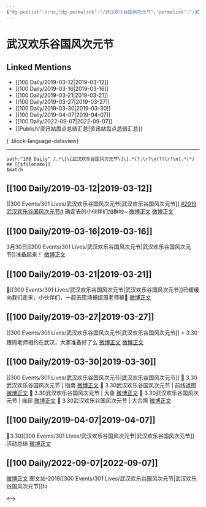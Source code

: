 ```yaml
---
{"dg-publish":true,"dg-permalink":"/武汉欢乐谷国风次元节","permalink":"/武汉欢乐谷国风次元节/","created":"2022-12-07T16:45:33.000+08:00","updated":"2023-08-24T18:50:41.621+08:00"}
---
```


# 武汉欢乐谷国风次元节

## Linked Mentions
- [[100 Daily/2019-03-12\|2019-03-12]]
- [[100 Daily/2019-03-16\|2019-03-16]]
- [[100 Daily/2019-03-21\|2019-03-21]]
- [[100 Daily/2019-03-27\|2019-03-27]]
- [[100 Daily/2019-03-30\|2019-03-30]]
- [[100 Daily/2019-04-07\|2019-04-07]]
- [[100 Daily/2022-09-07\|2022-09-07]]
- [[Publish/资讯站盘点总结汇总\|资讯站盘点总结汇总]]

{ .block-language-dataview}

---

```expander
path:"100 Daily" /.*\[\[武汉欢乐谷国风次元节\]\].*(?:\r?\n(?!\r?\n).*)*/
## [[$filename]]
$match
```
## [[100 Daily/2019-03-12\|2019-03-12]]
[[300 Events/301 Lives/武汉欢乐谷国风次元节\|武汉欢乐谷国风次元节]]
[#2019武汉欢乐谷国风次元节#](https://s.weibo.com/weibo?q=%232019%E6%AD%A6%E6%B1%89%E6%AC%A2%E4%B9%90%E8%B0%B7%E5%9B%BD%E9%A3%8E%E6%AC%A1%E5%85%83%E8%8A%82%23) 确定去的小伙伴们加群啦~
[微博正文](https://weibo.com/detail/4348924892431182)
[微博正文](https://weibo.com/detail/4349061949289902)

## [[100 Daily/2019-03-16\|2019-03-16]]
3月30日[[300 Events/301 Lives/武汉欢乐谷国风次元节\|武汉欢乐谷国风次元节]]准备起来！
[微博正文](https://weibo.com/detail/4350275303453643)

## [[100 Daily/2019-03-21\|2019-03-21]]
📢[[300 Events/301 Lives/武汉欢乐谷国风次元节\|武汉欢乐谷国风次元节]]已缓缓向我们走来，小伙伴们，一起去现场捕捉周老师嘛🐰
[微博正文](https://m.weibo.cn/6466290670/4352198622734434)
## [[100 Daily/2019-03-27\|2019-03-27]]
[[300 Events/301 Lives/武汉欢乐谷国风次元节\|武汉欢乐谷国风次元节]]
⭐ 3.30跟周老师相约在武汉，大家准备好了么
[微博正文](https://m.weibo.cn/6466290670/4354457758821837)
[微博正文](https://m.weibo.cn/6466290670/4354516092981873)
## [[100 Daily/2019-03-30\|2019-03-30]]
[[300 Events/301 Lives/武汉欢乐谷国风次元节\|武汉欢乐谷国风次元节]]
🔔 3.30武汉欢乐谷国风次元节 | 指南
[微博正文](https://m.weibo.cn/6466290670/4355483529514777)
🔔 3.30武汉欢乐谷国风次元节 | 前线返图
[微博正文](https://m.weibo.cn/6466290670/4355501326787271)
🔔 3.30武汉欢乐谷国风次元节 | 大鱼
[微博正文](https://m.weibo.cn/6466290670/4355536818072317)
🔔 3.30武汉欢乐谷国风次元节 | 缘起
[微博正文](https://m.weibo.cn/6466290670/4355545852671516)
🔔 3.30武汉欢乐谷国风次元节 | 大合照
[微博正文](https://m.weibo.cn/6466290670/4355551880205043)
## [[100 Daily/2019-04-07\|2019-04-07]]
🌿3.30[[300 Events/301 Lives/武汉欢乐谷国风次元节\|武汉欢乐谷国风次元节]]·活动总结 [微博正文](https://weibo.com/6466290670/HovUAwVhg)
## [[100 Daily/2022-09-07\|2022-09-07]]
[微博正文](https://m.weibo.cn/6987697229/4811029144667083) 图文站-2019[[300 Events/301 Lives/武汉欢乐谷国风次元节\|武汉欢乐谷国风次元节]]fo

<-->